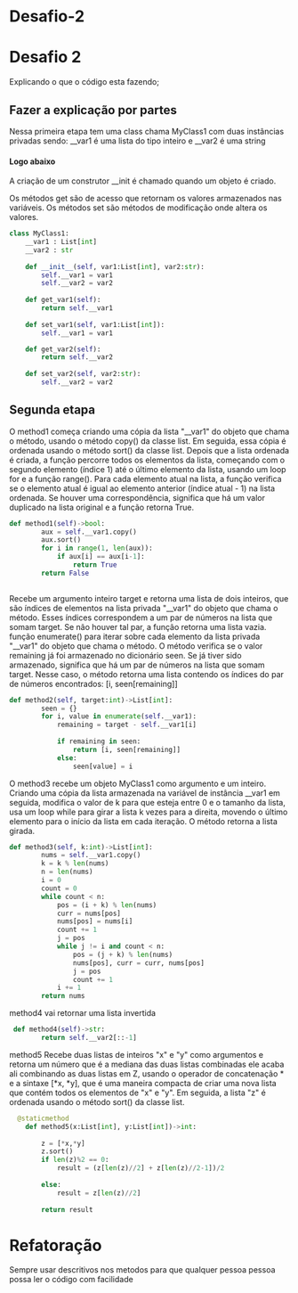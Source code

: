 # Desafio-2
# Desafio 2

Explicando o que o código esta fazendo;
## Fazer a explicação por partes

Nessa primeira etapa tem uma class chama MyClass1 com duas instâncias privadas sendo: __var1 é uma lista do tipo inteiro e __var2 é uma string
#### Logo abaixo
A criação de um construtor __init é chamado quando um objeto é criado. 

Os métodos get são de acesso que retornam os valores armazenados nas variáveis. Os métodos set são métodos de modificação onde altera os valores.

```python
class MyClass1:
    __var1 : List[int]
    __var2 : str
  
    def __init__(self, var1:List[int], var2:str):
        self.__var1 = var1
        self.__var2 = var2
    
    def get_var1(self):
        return self.__var1
    
    def set_var1(self, var1:List[int]):
        self.__var1 = var1

    def get_var2(self):
        return self.__var2
    
    def set_var2(self, var2:str):
        self.__var2 = var2
```

## Segunda etapa

O method1  começa criando uma cópia da lista "__var1" do objeto que chama o método, usando o método copy() da classe list. Em seguida, essa cópia é ordenada usando o método sort() da classe list. Depois que a lista ordenada é criada, a função percorre todos os elementos da lista, começando com o segundo elemento (índice 1) até o último elemento da lista, usando um loop for e a função range(). Para cada elemento atual na lista, a função verifica se o elemento atual é igual ao elemento anterior (índice atual - 1) na lista ordenada. Se houver uma correspondência, significa que há um valor duplicado na lista original e a função retorna True.

```python
def method1(self)->bool:
        aux = self.__var1.copy()
        aux.sort()
        for i in range(1, len(aux)):
            if aux[i] == aux[i-1]:
                return True
        return False
   
```
Recebe um argumento inteiro target e retorna uma lista de dois inteiros, que são índices de elementos na lista privada "__var1" do objeto que chama o método. Esses índices correspondem a um par de números na lista que somam target. Se não houver tal par, a função retorna uma lista vazia. função enumerate() para iterar sobre cada elemento da lista privada "__var1" do objeto que chama o método.  O método verifica se o valor remaining já foi armazenado no dicionário seen. Se já tiver sido armazenado, significa que há um par de números na lista que somam target. Nesse caso, o método retorna uma lista contendo os índices do par de números encontrados: [i, seen[remaining]]

```python
def method2(self, target:int)->List[int]:
        seen = {}
        for i, value in enumerate(self.__var1): 
            remaining = target - self.__var1[i] 
           
            if remaining in seen: 
                return [i, seen[remaining]]  
            else:
                seen[value] = i 

```

O method3 recebe um objeto MyClass1 como argumento e um inteiro. Criando uma cópia da lista armazenada na variável de instância __var1 em seguida, modifica o valor de k para que esteja entre 0 e o tamanho da lista, usa um loop while para girar a lista k vezes para a direita, movendo o último elemento para o início da lista em cada iteração. O método retorna a lista girada.
```python
def method3(self, k:int)->List[int]:
        nums = self.__var1.copy()
        k = k % len(nums)
        n = len(nums)
        i = 0
        count = 0
        while count < n:
            pos = (i + k) % len(nums)
            curr = nums[pos]
            nums[pos] = nums[i]
            count += 1
            j = pos
            while j != i and count < n:
                pos = (j + k) % len(nums)
                nums[pos], curr = curr, nums[pos]
                j = pos
                count += 1
            i += 1
        return nums

```
method4 vai retornar uma lista invertida
```python
 def method4(self)->str:
        return self.__var2[::-1]

```
method5 Recebe duas listas de inteiros "x" e "y" como argumentos e retorna um número que é a mediana das duas listas combinadas ele acaba ali combinando as duas listas em Z, usando o operador de concatenação * e a sintaxe [*x, *y], que é uma maneira compacta de criar uma nova lista que contém todos os elementos de "x" e "y". Em seguida, a lista "z" é ordenada usando o método sort() da classe list.
```python
  @staticmethod
    def method5(x:List[int], y:List[int])->int:
        
        z = [*x,*y]
        z.sort()
        if len(z)%2 == 0:
            result = (z[len(z)//2] + z[len(z)//2-1])/2
            
        else:
            result = z[len(z)//2]
        
        return result

```
# Refatoração
Sempre usar descritivos nos metodos para que qualquer pessoa pessoa possa ler o código com facilidade
